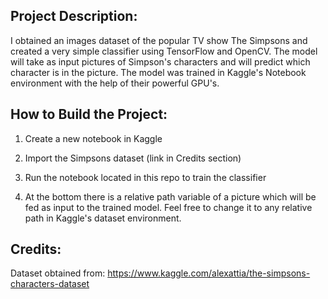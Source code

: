 ## Project Description: 

I obtained an images dataset of the popular TV show The Simpsons and created a very simple classifier using TensorFlow and OpenCV. The model will take as input pictures of Simpson's characters and will predict which character is in the picture. The model was trained in Kaggle's Notebook environment with the help of their powerful GPU's.


## How to Build the Project:

1) Create a new notebook in Kaggle

2) Import the Simpsons dataset (link in Credits section)

3) Run the notebook located in this repo to train the classifier

4) At the bottom there is a relative path variable of a picture which will be fed as input to the trained model. Feel free to change it to any relative path in Kaggle's dataset environment.


## Credits:

Dataset obtained from: https://www.kaggle.com/alexattia/the-simpsons-characters-dataset
